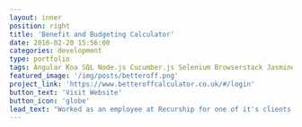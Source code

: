 ```yaml
---
layout: inner
position: right
title: 'Benefit and Budgeting Calculator'
date: 2016-02-20 15:56:00
categories: development
type: portfolio
tags: Angular Koa SQL Node.js Cucumber.js Selenium Browserstack Jasmine Protractor
featured_image: '/img/posts/betteroff.png'
project_link: 'https://www.betteroffcalculator.co.uk/#/login'
button_text: 'Visit Website'
button_icon: 'globe'
lead_text: "Worked as an employee at Recurship for one of it's clients Policy In Practice as a Software Developer. Was responsible for writing automated unit end to end tests, adding features and fixes, working in weekly sprints."
---
```


